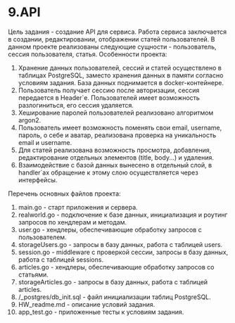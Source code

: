 # 9.API

Цель задания - создание API для сервиса. Работа сервиса заключается в создании, редактировании, отображении статей пользователей.
В данном проекте реализованы следующие сущности - пользователь, сессия пользователя, статья.
Особенности проекта:
1. Хранение данных пользователей, сессий и статей осуществлено в таблицах PostgreSQL, заместо хранения данных в памяти согласно условиям задания. База данных поднимается в docker-контейнере.
2. Пользователь получает сессию после авторизации, сессия передается в Header`е. Пользователей имеет возможность разлогиниться, его сессия удаляется.
3. Хеширование паролей пользователей реализовано алгоритмом argon2.
4. Пользователь имеет возможность поменять свои email, username, пароль, о себе и аватар, реализована проверка на уникальность email и username.
5. Для статей реализована возможность просмотра, добавления, редактирование отдельных элементов (title, body...) и удаления.
6. Взаимодействие с базой данных вынесено в отдельный слой, в handler`ах обращение к этому слою осуществляется через интерфейсы.

Перечень основных файлов проекта:
1. main.go - старт приложения и сервера.
2. realworld.go - подключение к базе данных, инициализация и роутинг запросов по хендлерам и методам.
3. user.go - хендлеры, обеспечивающие обработку запросов с пользователем.
4. storageUsers.go - запросы в базу данных, работа с таблицей users.
5. session.go - middleware с проверкой сессии, запросы в базу данных, работа с таблицей sessions.
6. articles.go - хендлеры, обеспечивающие обработку запросов со статьями.
7. storageArticles.go - запросы в базу данных, работа с таблицей articles.
8. /_postgres/db_init.sql - файл инициализации таблиц PostgreSQL.
9. HW_readme.md - описание условий задания.
10. app_test.go - приложенные тесты к условиям задания.

